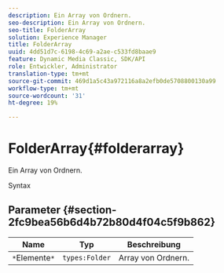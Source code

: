 ```yaml
---
description: Ein Array von Ordnern.
seo-description: Ein Array von Ordnern.
seo-title: FolderArray
solution: Experience Manager
title: FolderArray
uuid: 4dd51d7c-6198-4c69-a2ae-c533fd8baae9
feature: Dynamic Media Classic, SDK/API
role: Entwickler, Administrator
translation-type: tm+mt
source-git-commit: 469d1a5c43a972116a8a2efb0de5708800130a99
workflow-type: tm+mt
source-wordcount: '31'
ht-degree: 19%

---
```



# FolderArray{#folderarray}

Ein Array von Ordnern.

Syntax

## Parameter {#section-2fc9bea56b6d4b72b80d4f04c5f9b862}

| Name | Typ | Beschreibung |
|---|---|---|
| `*`Elemente`*` | `types:Folder` | Array von Ordnern. |

